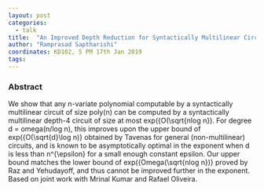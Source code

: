```yaml
---
layout: post
categories:
  - talk
title:  "An Improved Depth Reduction for Syntactically Multilinear Circuits "
author: "Ramprasad Saptharishi"
coordinates: KD102, 5 PM 17th Jan 2019
tags: 
---
```

### Abstract

We show that any n-variate polynomial computable by a syntactically multilinear circuit of size poly(n) can be computed by a syntactically multilinear depth-4 circuit of size at most exp({O(\sqrt{nlog n}). For degree d = omega(n/log n), this improves upon the upper bound of exp({O(\sqrt{d}\log n)} obtained by Tavenas for general (non-multilinear) circuits, and is known to be asymptotically optimal in the exponent when d is less than n^{\epsilon} for a small enough constant epsilon. Our upper bound matches the lower bound of exp({Omega(\sqrt{nlog n})} proved by Raz and Yehudayoff, and thus cannot be improved further in the exponent. Based on joint work with Mrinal Kumar and Rafael Oliveira. 
